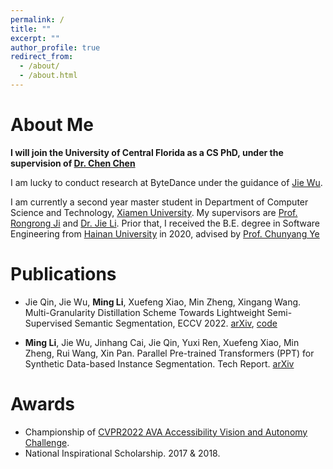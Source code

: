 ```yaml
---
permalink: /
title: ""
excerpt: ""
author_profile: true
redirect_from:
  - /about/
  - /about.html
---
```


# About Me
**I will join the University of Central Florida as a CS PhD, under the supervision of [Dr. Chen Chen](https://www.crcv.ucf.edu/chenchen/index.html)**

I am lucky to conduct research at ByteDance under the guidance of [Jie Wu](https://wujie1010.github.io/).

I am currently a second year master student in Department of Computer Science and Technology, [Xiamen University](https://en.xmu.edu.cn/). My supervisors are [Prof. Rongrong Ji](https://mac.xmu.edu.cn/rrji_en/) and [Dr. Jie Li](https://m0re.fun/). Prior that, I received the B.E. degree in Software Engineering from [Hainan University](http://en.hainanu.edu.cn/) in 2020, advised by [Prof. Chunyang Ye](https://scholar.google.com/citations?user=EA6Er_MAAAAJ&hl=zh-CN&oi=ao)

# Publications
* Jie Qin, Jie Wu, **Ming Li**, Xuefeng Xiao, Min Zheng, Xingang Wang. Multi-Granularity Distillation Scheme Towards Lightweight Semi-Supervised Semantic Segmentation, ECCV 2022. [arXiv](https://arxiv.org/abs/2208.10169), [code](https://github.com/JayQine/MGD-SSSS)

* **Ming Li**, Jie Wu, Jinhang Cai, Jie Qin, Yuxi Ren, Xuefeng Xiao, Min Zheng, Rui Wang, Xin Pan. Parallel Pre-trained Transformers (PPT) for Synthetic Data-based Instance Segmentation. Tech Report. [arXiv](https://arxiv.org/abs/2206.10845)


# Awards
* Championship of [CVPR2022 AVA Accessibility Vision and Autonomy Challenge](https://accessibility-cv.github.io/).
* National Inspirational Scholarship. 2017 & 2018.